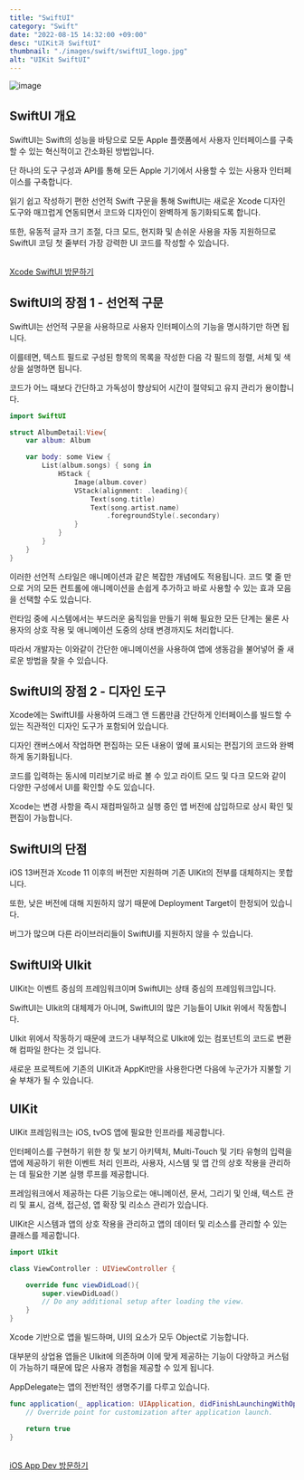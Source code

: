 ```yaml
---
title: "SwiftUI"
category: "Swift"
date: "2022-08-15 14:32:00 +09:00"
desc: "UIKit과 SwiftUI"
thumbnail: "./images/swift/swiftUI_logo.jpg"
alt: "UIKit SwiftUI"
---
```


![image](https://user-images.githubusercontent.com/85836879/184581755-b14e6811-2726-435a-b69d-dc6faea13483.png)


## SwiftUI 개요
SwiftUI는 Swift의 성능을 바탕으로 모둔 Apple 플랫폼에서 사용자 인터페이스를 구축할 수 있는 혁신적이고 간소화된 방법입니다.

단 하나의 도구 구성과 API를 통해 모든 Apple 기기에서 사용할 수 있는 사용자 인터페이스를 구축합니다.

읽기 쉽고 작성하기 편한 선언적 Swift 구문을 통해 SwiftUI는 새로운 Xcode 디자인 도구와 매끄럽게 연동되면서 코드와 디자인이 완벽하게 동기화되도록 합니다.

또한, 유동적 글자 크기 조절, 다크 모드, 현지화 및 손쉬운 사용을 자동 지원하므로 SwiftUI 코딩 첫 줄부터 가장 강력한 UI 코드를 작성할 수 있습니다.

<br>
<a href="https://developer.apple.com/kr/xcode/swiftui/" target="_blank">Xcode SwiftUI 방문하기</a>

## SwiftUI의 장점 1 - 선언적 구문
SwiftUI는 선언적 구문을 사용하므로 사용자 인터페이스의 기능을 명시하기만 하면 됩니다.

이를테면, 텍스트 필드로 구성된 항목의 목록을 작성한 다음 각 필드의 정렬, 서체 및 색상을 설명하면 됩니다.

코드가 어느 때보다 간단하고 가독성이 향상되어 시간이 절약되고 유지 관리가 용이합니다.

```swift
import SwiftUI

struct AlbumDetail:View{
    var album: Album

    var body: some View {
        List(album.songs) { song in
            HStack {
                Image(album.cover)
                VStack(alignment: .leading){
                    Text(song.title)
                    Text(song.artist.name)
                        .foregroundStyle(.secondary)
                }
            }
        }
    }
}

```

이러한 선언적 스타일은 애니메이션과 같은 복잡한 개념에도 적용됩니다. 코드 몇 줄 만으로 거의 모든 컨트롤에 애니메이션을 손쉽게 추가하고 바로 사용할 수 있는 효과 모음을 선택할 수도 있습니다.

런타임 중에 시스템에서는 부드러운 움직임을 만들기 위해 필요한 모든 단계는 물론 사용자의 상호 작용 및 애니메이션 도중의 상태 변경까지도 처리합니다.

따라서 개발자는 이와같이 간단한 애니메이션을 사용하여 앱에 생동감을 불어넣어 줄 새로운 방법을 찾을 수 있습니다.

## SwiftUI의 장점 2 - 디자인 도구
Xcode에는 SwiftUI를 사용하여 드래그 앤 드롭만큼 간단하게 인터페이스를 빌드할 수 있는 직관적인 디자인 도구가 포함되어 있습니다.

디자인 캔버스에서 작업하면 편집하는 모든 내용이 옆에 표시되는 편집기의 코드와 완벽하게 동기화됩니다.

코드를 입력하는 동시에 미리보기로 바로 볼 수 있고 라이트 모드 및 다크 모드와 같이 다양한 구성에서 UI를 확인할 수도 있습니다.

Xcode는 변경 사항을 즉시 재컴파일하고 실행 중인 앱 버전에 삽입하므로 상시 확인 및 편집이 가능합니다.


## SwiftUI의 단점
iOS 13버전과 Xcode 11 이후의 버전만 지원하며 기존 UIKit의 전부를 대체하지는 못합니다.

또한, 낮은 버전에 대해 지원하지 않기 때문에 Deployment Target이 한정되어 있습니다.

버그가 많으며 다른 라이브러리들이 SwiftUI를 지원하지 않을 수 있습니다.

## SwiftUI와 UIkit
UIKit는 이벤트 중심의 프레임워크이며 SwiftUI는 상태 중심의 프레임워크입니다.

SwiftUI는 UIkit의 대체제가 아니며, SwiftUI의 많은 기능들이 UIkit 위에서 작동합니다.

UIkit 위에서 작동하기 때문에 코드가 내부적으로 UIkit에 있는 컴포넌트의 코드로 변환해 컴파일 한다는 것 입니다.

새로운 프로젝트에 기존의 UIKit과 AppKit만을 사용한다면 다음에 누군가가 지불할 기술 부채가 될 수 있습니다.


## UIKit
UIKit 프레임워크는 iOS, tvOS 앱에 필요한 인프라를 제공합니다. 

인터페이스를 구현하기 위한 창 및 보기 아키텍처, Multi-Touch 및 기타 유형의 입력을 앱에 제공하기 위한 이벤트 처리 인프라, 사용자, 시스템 및 앱 간의 상호 작용을 관리하는 데 필요한 기본 실행 루프를 제공합니다. 

프레임워크에서 제공하는 다른 기능으로는 애니메이션, 문서, 그리기 및 인쇄, 텍스트 관리 및 표시, 검색, 접근성, 앱 확장 및 리소스 관리가 있습니다.

UIKit은 시스템과 앱의 상호 작용을 관리하고 앱의 데이터 및 리소스를 관리할 수 있는 클래스를 제공합니다.

```swift
import UIkit

class ViewController : UIViewController {

    override func viewDidLoad(){
        super.viewDidLoad()
        // Do any additional setup after loading the view.
    }
}
```

Xcode 기반으로 앱을 빌드하며, UI의 요소가 모두 Object로 기능합니다.

대부분의 상업용 앱들은 UIkit에 의존하며 이에 맞게 제공하는 기능이 다양하고 커스텀이 가능하기 때문에 많은 사용자 경험을 제공할 수 있게 됩니다.

AppDelegate는 앱의 전반적인 생명주기를 다루고 있습니다.

```swift
func application(_ application: UIApplication, didFinishLaunchingWithOptions launchOptions : [UIApplication.LaunchOptionsKey: Any]?) -> Bool {
    // Override point for customization after application launch.

    return true
}
```

<br>
<a href="https://developer.apple.com/tutorials/app-dev-training#uikit-essentials" target="_blank">  iOS App Dev 방문하기</a>
